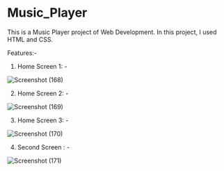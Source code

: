 # Music_Player
This is a Music Player project of Web Development. In this project, I used HTML and CSS.

Features:-

1. Home Screen 1: -

![Screenshot (168)](https://user-images.githubusercontent.com/66356658/183273275-30e9b98d-cb91-4876-a74a-965045efe150.png)



2. Home Screen 2: -

![Screenshot (169)](https://user-images.githubusercontent.com/66356658/183273373-02d0786f-2055-4dfa-a0b0-cacda0f9c534.png)



3. Home Screen 3: -

![Screenshot (170)](https://user-images.githubusercontent.com/66356658/183273382-f2f05e9a-e3e3-417a-9c21-f130a1641727.png)



4. Second Screen : -

![Screenshot (171)](https://user-images.githubusercontent.com/66356658/183273388-7f1eeb98-b072-4411-adaf-30776d27a951.png)
